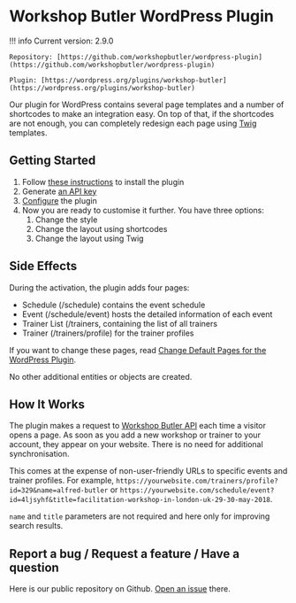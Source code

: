 # Workshop Butler WordPress Plugin

!!! info
    Current version: 2.9.0

    Repository: [https://github.com/workshopbutler/wordpress-plugin](https://github.com/workshopbutler/wordpress-plugin)

    Plugin: [https://wordpress.org/plugins/workshop-butler](https://wordpress.org/plugins/workshop-butler)

Our plugin for WordPress contains several page templates and a number of
shortcodes to make an integration easy. On top of that, if the shortcodes are
not enough, you can completely redesign each page using [Twig](https://twig.symfony.com/) templates.

## Getting Started

1. Follow [these instructions](https://support.workshopbutler.com/articles/installing-the-wordpress-plugin/)
to install the plugin
1. Generate [an API key](../index.md)
1. [Configure](https://support.workshopbutler.com/articles/configuring-the-wordpress-plugin/) the plugin
1. Now you are ready to customise it further. You have three options:
    1. Change the style
    1. Change the layout using shortcodes
    1. Change the layout using Twig

## Side Effects
During the activation, the plugin adds four pages:

* Schedule (/schedule) contains the event schedule
* Event (/schedule/event) hosts the detailed information of each event
* Trainer List (/trainers, containing the list of all trainers
* Trainer (/trainers/profile) for the trainer profiles

If you want to change these pages, read [Change Default Pages for the WordPress Plugin](https://support.workshopbutler.com/articles/change-default-pages-for-the-wordpress-plugin/).

No other additional entities or objects are created.

## How It Works
The plugin makes a request to [Workshop Butler API](https://support.workshopbuter.com/api) each time
a visitor opens a page. As soon as you add a new workshop or trainer to your account,
they appear on your website. There is no need for additional synchronisation.

This comes at the expense of non-user-friendly URLs to specific events and trainer profiles. For example,
`https://yourwebsite.com/trainers/profile?id=329&name=alfred-butler` or `https://yourwebsite.com/schedule/event?id=4ljsyhf&title=facilitation-workshop-in-london-uk-29-30-may-2018`.

`name` and `title` parameters are not required and here only for improving search results.

## Report a bug / Request a feature / Have a question
Here is our public repository on Github. [Open an issue](https://github.com/workshopbutler/wordpress-plugin) there.
